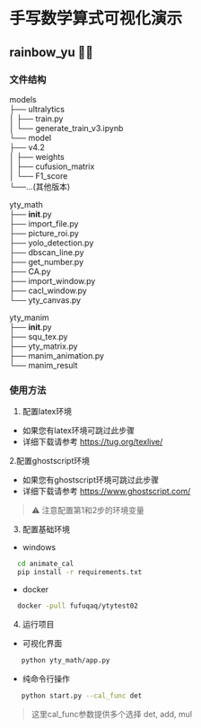 # 手写数学算式可视化演示
## rainbow_yu 🐋✨

### 文件结构
models  
├── ultralytics  
│   ├── train.py  
│   └── generate_train_v3.ipynb  
└── model  
    ├── v4.2  
    │     ├── weights  
    │     ├── cufusion_matrix  
    │     └── F1_score  
    └──...(其他版本)  

yty_math  
├── __init__.py  
├── import_file.py  
├── picture_roi.py  
├── yolo_detection.py  
├── dbscan_line.py  
├── get_number.py  
├── CA.py  
├── import_window.py  
├── cacl_window.py  
└── yty_canvas.py  
  
yty_manim  
├── __init__.py  
├── squ_tex.py  
├── yty_matrix.py  
├── manim_animation.py  
└── manim_result  

### 使用方法

1. 配置latex环境
- 如果您有latex环境可跳过此步骤
- 详细下载请参考 https://tug.org/texlive/

2.配置ghostscript环境
- 如果您有ghostscript环境可跳过此步骤
- 详细下载请参考 https://www.ghostscript.com/

> ⚠ 注意配置第1和2步的环境变量

3. 配置基础环境
- windows
```bash
  cd animate_cal
  pip install -r requirements.txt 
```

- docker
```bash
  docker -pull fufuqaq/ytytest02
```

4. 运行项目
- 可视化界面
```bash
   python yty_math/app.py 
```

- 纯命令行操作
```bash
   python start.py --cal_func det
```
> 这里cal_func参数提供多个选择 det, add, mul 